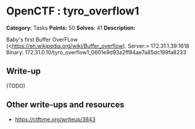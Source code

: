# OpenCTF : tyro_overflow1

**Category:** Tasks
**Points:** 50
**Solves:** 41
**Description:**

Baby's first Buffer OverFLow (<https://en.wikipedia.org/wiki/Buffer_overflow).
Server:> 172.31.1.39:1618
Binary: 172.31.0.10/tyro_overflow1_0601e9d93a2ff84ae7a85dc199fa8233

## Write-up

(TODO)

## Other write-ups and resources

* https://ctftime.org/writeup/3643
